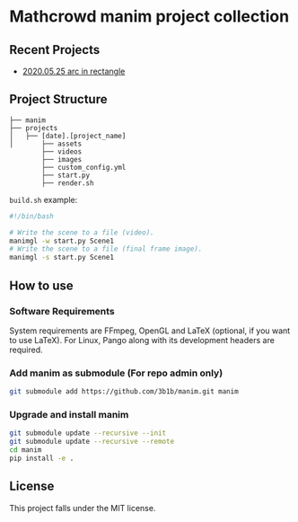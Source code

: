 # Mathcrowd manim project collection

## Recent Projects

* [2020.05.25 arc in rectangle](project/2020.05.25.arc.in.rectangle)

## Project Structure

```
├── manim
├── projects
│   ├── [date].[project_name]
│       ├── assets 
        ├── videos
        ├── images 
        ├── custom_config.yml 
        ├── start.py
        ├── render.sh

```

`build.sh` example:

```bash
#!/bin/bash

# Write the scene to a file (video).
manimgl -w start.py Scene1
# Write the scene to a file (final frame image).
manimgl -s start.py Scene1
```

## How to use

### Software Requirements

System requirements are FFmpeg, OpenGL and LaTeX (optional, if you want to use LaTeX). For Linux, Pango along with its development headers are required.

### Add manim as submodule (For repo admin only)

```bash
git submodule add https://github.com/3b1b/manim.git manim
```

### Upgrade and install manim

```bash
git submodule update --recursive --init
git submodule update --recursive --remote
cd manim
pip install -e .
```

## License
This project falls under the MIT license.
